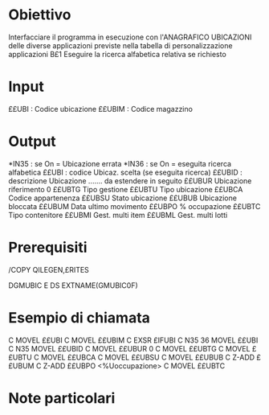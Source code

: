 # Obiettivo
Interfacciare il programma in esecuzione con l'ANAGRAFICO
UBICAZIONI delle diverse applicazioni previste nella
tabella di personalizzazione applicazioni B£1
Eseguire la ricerca alfabetica relativa se richiesto

# Input
££UBI  :  Codice ubicazione
££UBIM :  Codice magazzino

# Output
*IN35  :  se On = Ubicazione   errata
*IN36  :  se On = eseguita ricerca alfabetica
££UBI  :  codice Ubicaz.  scelta (se eseguita ricerca)
££UBID :  descrizione Ubicazione
....... da estendere in seguito
££UBUR  Ubicazione riferimento                        0
££UBTG  Tipo gestione
££UBTU  Tipo ubicazione
££UBCA  Codice appartenenza
££UBSU  Stato ubicazione
££UBUB  Ubicazione bloccata
££UBUM  Data ultimo movimento
££UBPO  % occupazione
££UBTC  Tipo contenitore
££UBMI  Gest. multi item
££UBML  Gest. multi lotti

# Prerequisiti

/COPY QILEGEN,£RITES

DGMUBIC         E DS                  EXTNAME(GMUBIC0F)

# Esempio di chiamata

C                     MOVEL       <Ubicaz>       ££UBI
C                     MOVEL       <Magazz>       ££UBIM
C                     EXSR        £IFUBI
C  N35 36             MOVEL       ££UBI          <campo Ubicaz.>
C  N35                MOVEL       ££UBID         <campo descrizione>
C                     MOVEL       ££UBUR         <Ubicazione riferimento>   0
C                     MOVEL       ££UBTG         <TipoMgestione>
C                     MOVEL       ££UBTU         <TipoMubicazione>
C                     MOVEL       ££UBCA         <Codice appartenenza>
C                     MOVEL       ££UBSU         <Stato ubicazione>
C                     MOVEL       ££UBUB         <Ubicazione bloccata>
C                     Z-ADD       ££UBUM         <DataMultimo movimento>
C                     Z-ADD       ££UBPO         <%Uoccupazione>
C                     MOVEL       ££UBTC         <TipoMcontenitore>

# Note particolari


